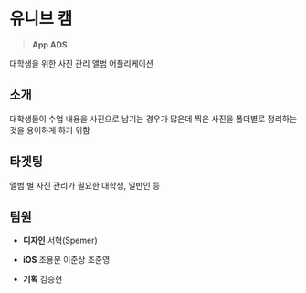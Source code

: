 

# 유니브 캠

> **App ADS**
>
대학생을 위한 사진 관리 앨범 어플리케이션

## 소개

대학생들이 수업 내용을 사진으로 남기는 경우가 많은데 찍은 사진을 폴더별로 정리하는 것을 용이하게 하기 위함

## 타겟팅

앨범 별 사진 관리가 필요한 대학생, 일반인 등

## 팀원

- **디자인**
서혁(Spemer)

- **iOS**
조용문
이준상
조준영

- **기획**
김승현



